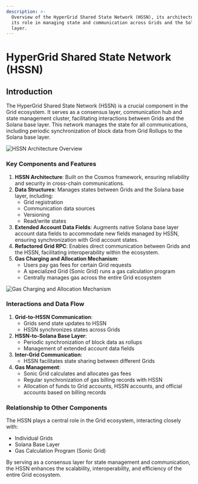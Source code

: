 ```yaml
---
description: >-
  Overview of the HyperGrid Shared State Network (HSSN), its architecture, and
  its role in managing state and communication across Grids and the Solana base
  layer.
---
```


# HyperGrid Shared State Network (HSSN)

## Introduction

The HyperGrid Shared State Network (HSSN) is a crucial component in the Grid ecosystem. It serves as a consensus layer, communication hub and state management cluster, facilitating interactions between Grids and the Solana base layer. This network manages the state for all communications, including periodic synchronization of block data from Grid Rollups to the Solana base layer.

![HSSN Architecture Overview](<../../.gitbook/assets/RPC Summit - HyperGrid (1).png>)

### Key Components and Features

1. **HSSN Architecture**: Built on the Cosmos framework, ensuring reliability and security in cross-chain communications.
2. **Data Structures**: Manages states between Grids and the Solana base layer, including:
   * Grid registration
   * Communication data sources
   * Versioning
   * Read/write states
3. **Extended Account Data Fields**: Augments native Solana base layer account data fields to accommodate new fields managed by HSSN, ensuring synchronization with Grid account states.
4. **Refactored Grid RPC**: Enables direct communication between Grids and the HSSN, facilitating interoperability within the ecosystem.
5. **Gas Charging and Allocation Mechanism**:
   * Users pay gas fees for certain Grid requests
   * A specialized Grid (Sonic Grid) runs a gas calculation program
   * Centrally manages gas across the entire Grid ecosystem

![Gas Charging and Allocation Mechanism](../../.gitbook/assets/hssn-gas-engine.png)

### Interactions and Data Flow

1. **Grid-to-HSSN Communication**:
   * Grids send state updates to HSSN
   * HSSN synchronizes states across Grids
2. **HSSN-to-Solana Base Layer**:
   * Periodic synchronization of block data as rollups
   * Management of extended account data fields
3. **Inter-Grid Communication**:
   * HSSN facilitates state sharing between different Grids
4. **Gas Management**:
   * Sonic Grid calculates and allocates gas fees
   * Regular synchronization of gas billing records with HSSN
   * Allocation of funds to Grid accounts, HSSN accounts, and official accounts based on billing records

### Relationship to Other Components

The HSSN plays a central role in the Grid ecosystem, interacting closely with:

* Individual Grids
* Solana Base Layer
* Gas Calculation Program (Sonic Grid)

By serving as a consensus layer for state management and communication, the HSSN enhances the scalability, interoperability, and efficiency of the entire Grid ecosystem.
